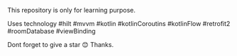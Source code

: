 
This repository is only for learning purpose.

Uses technology
#hilt
#mvvm
#kotlin 
#kotlinCoroutins
#kotlinFlow
#retrofit2
#roomDatabase
#viewBinding

Dont forget to give a star 😊
Thanks.
